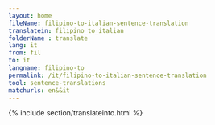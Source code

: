 ```yaml
---
layout: home
fileName: filipino-to-italian-sentence-translation
translatein: filipino_to_italian
folderName : translate
lang: it
from: fil
to: it
langname: filipino-to
permalink: /it/filipino-to-italian-sentence-translation
tool: sentence-translations
matchurls: en&&it
---
```

{% include section/translateinto.html %}
